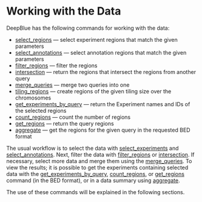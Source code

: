 # Working with the Data

DeepBlue has the following commands for working with the data:

* [select_regions](http://deepblue.mpi-inf.mpg.de/api.html#api-select_regions) — select experiment regions that match the given parameters
* [select_annotations](http://deepblue.mpi-inf.mpg.de/api.html#api-select_annotations) — select annotation regions that match the given parameters
* [filter_regions](http://deepblue.mpi-inf.mpg.de/api.html#api-filter_regions) — filter the regions
* [intersection](http://deepblue.mpi-inf.mpg.de/api.html#api-intersection) — return the regions that intersect the regions from another query
* [merge_queries](http://deepblue.mpi-inf.mpg.de/api.html#api-merge_queries) — merge two queries into one
* [tiling_regions](http://deepblue.mpi-inf.mpg.de/api.html#api-tiling_regions) — create regions of the given tiling size over the chromosomes
* [get_experiments_by_query](http://deepblue.mpi-inf.mpg.de/api.html#api-get_experiments_by_query) — return the Experiment names and IDs of the selected regions
* [count_regions](http://deepblue.mpi-inf.mpg.de/api.html#api-count_regions) — count the number of regions
* [get_regions](http://deepblue.mpi-inf.mpg.de/api.html#api-get_regions) — return the query regions
* [aggregate](http://deepblue.mpi-inf.mpg.de/api.html#api-aggregate) — get the regions for the given query in the requested BED format

The usual workflow is to select the data with [select_experiments](http://deepblue.mpi-inf.mpg.de/api.html#api-select_regions) and [select_annotations](http://deepblue.mpi-inf.mpg.de/api.html#api-select_annotations).
Next, filter the data with [filter_regions](http://deepblue.mpi-inf.mpg.de/api.html#api-filter_regions) or [intersection](http://deepblue.mpi-inf.mpg.de/api.html#api-intersection).
If necessary, select more data and merge them using the [merge_queries](http://deepblue.mpi-inf.mpg.de/api.html#api-merge_queries).
To view the results; it is possible to get the experiments containing selected data with the [get_experiments_by_query](http://deepblue.mpi-inf.mpg.de/api.html#api-get_experiments_by_query), [count_regions](http://deepblue.mpi-inf.mpg.de/api.html#api-count_regions), or [get_regions](http://deepblue.mpi-inf.mpg.de/api.html#api-get_regions) command (in the BED format), or in a data summary using [aggregate](http://deepblue.mpi-inf.mpg.de/api.html#api-aggregate).

The use of these commands will be explained in the following sections.

